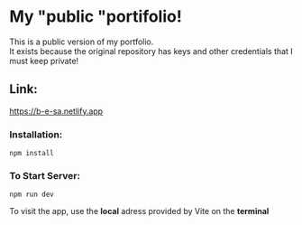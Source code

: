 # My "public "portifolio!

This is a public version of my portfolio.<br> 
It exists because the original repository has keys and other credentials that I must keep private!


## Link:

https://b-e-sa.netlify.app

### **Installation:**

`` npm install ``

### **To Start Server:**

`` npm run dev ``

To visit the app, use the **local** adress provided by Vite on the **terminal**
